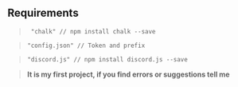 
## Requirements

> ``` "chalk" // npm install chalk --save```

> ``` "config.json" // Token and prefix ```
 
> ``` "discord.js" // npm install discord.js --save ```



> **It is my first project, if you find errors or suggestions tell me**

